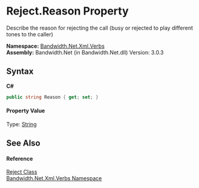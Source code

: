 ﻿# Reject.Reason Property 
 

Describe the reason for rejecting the call (busy or rejected to play different tones to the caller)

**Namespace:**&nbsp;<a href ="N_Bandwidth_Net_Xml_Verbs.md">Bandwidth.Net.Xml.Verbs</a><br />**Assembly:**&nbsp;Bandwidth.Net (in Bandwidth.Net.dll) Version: 3.0.3

## Syntax

**C#**<br />
``` C#
public string Reason { get; set; }
```


#### Property Value
Type: <a href="http://msdn2.microsoft.com/en-us/library/s1wwdcbf" target="_blank">String</a>

## See Also


#### Reference
<a href ="T_Bandwidth_Net_Xml_Verbs_Reject.md">Reject Class</a><br /><a href ="N_Bandwidth_Net_Xml_Verbs.md">Bandwidth.Net.Xml.Verbs Namespace</a><br />